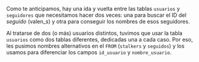Como te anticipamos, hay una ida y vuelta entre las tablas `usuarios` y `seguidores` que necesitamos hacer dos veces: una para buscar el ID del _seguido_ (valen\_s) y otra para conseguir los nombres de esos seguidores. 

Al tratarse de dos (o más) usuarios distintos, tuvimos que usar la tabla `usuarios` como dos tablas diferentes, dedicadas una a cada caso. Por eso, les pusimos nombres alternativos en el `FROM` (`stalkers` y `seguidos`) y los usamos para diferenciar los campos `id_usuario` y `nombre_usuario`.

<div
  class='mu-erd'
  data-entities='{
    "stalkers": {
      "id_usuario": {
        "type": "Integer",
        "pk": true
      },
      "nombre_usuario": {
        "type": "Text"
      },
      "foto_perfil_url": {
        "type": "Text"
      }
    },
    "seguidores": {
      "id_seguidor": {
        "type": "Integer",
        "pk": true,
        "fk": {
          "to": { "entity": "stalkers", "column": "id_usuario" },
          "type": "many_to_one"
        }
      },
      "id_seguido": {
        "type": "Integer",
        "pk": true,
        "fk": {
          "to": { "entity": "seguidos", "column": "id_usuario" },
          "type": "many_to_one"
        }
      }
    },
    "seguidos": {
      "id_usuario": {
        "type": "Integer",
        "pk": true
      },
      "nombre_usuario": {
        "type": "Text"
      },
      "foto_perfil_url": {
        "type": "Text"
      }
    }
  }'>
</div>